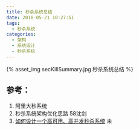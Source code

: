 ```yaml
---
title: 秒杀系统总结
date: 2018-05-21 10:27:51
tags:
  - 秒杀系统
categories: 
  - 架构
  - 系统设计
  - 秒杀系统   
---
```


<p></p>
<!-- more -->

{% asset_img secKillSummary.jpg  秒杀系统总结 %}

## 参考：

1. 阿里大秒系统
2. 秒杀系统架构优化思路 58沈剑
3. [如何设计一个高可用、高并发秒杀系统](https://mp.weixin.qq.com/s/YfHszSORHP_-W7pJA8PEcg) 未

